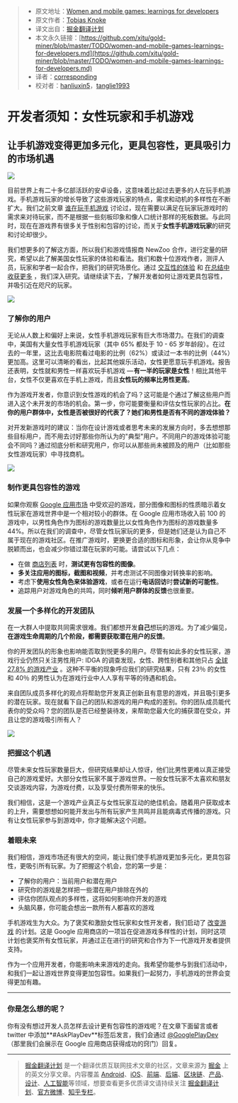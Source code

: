 > * 原文地址：[Women and mobile games: learnings for developers](https://medium.com/googleplaydev/women-and-mobile-games-learnings-for-developers-cc4ac63da3f2)
> * 原文作者：[Tobias Knoke](https://medium.com/@tobias.knoke?source=post_header_lockup)
> * 译文出自：[掘金翻译计划](https://github.com/xitu/gold-miner)
> * 本文永久链接：[https://github.com/xitu/gold-miner/blob/master/TODO/women-and-mobile-games-learnings-for-developers.md](https://github.com/xitu/gold-miner/blob/master/TODO/women-and-mobile-games-learnings-for-developers.md)
> * 译者：[corresponding](https://github.com/corresponding)
> * 校对者：[hanliuxin5](https://github.com/hanliuxin5)，[tanglie1993](https://github.com/tanglie1993)

# 开发者须知：女性玩家和手机游戏

## 让手机游戏变得更加多元化，更具包容性，更具吸引力的市场机遇

![](https://cdn-images-1.medium.com/max/800/0*U3P6oAG_I-73IuY6.)

目前世界上有二十多亿部活跃的安卓设备，这意味着比起过去更多的人在玩手机游戏。手机游戏玩家的增长导致了这些游戏玩家的特点，需求和动机的多样性在不断扩大。我们之前文章 [谁在玩手机游戏](https://medium.com/googleplaydev/who-plays-mobile-games-8b33f76bb6d8) 讨论过，现在需要以满足在玩家玩游戏时的需求来对待玩家，而不是根据一些刻板印象和像人口统计那样的死板数据。与此同时，现在在游戏界有很多关于性别和包容的讨论，而关于**女性手机游戏玩家**的研究和讨论却很少。

我们想更多的了解这方面，所以我们和游戏情报商 NewZoo 合作，进行定量的研究，希望以此了解美国女性玩家的体验和看法。我们和数十位游戏作者，测评人员，玩家和学者一起合作，把我们的研究场景化。通过 [交互性的体验](https://play.google.com/about/changethegame) 和 [在总结中收获更多](http://services.google.com/fh/files/misc/changethegame_white_paper.pdf) ，我们深入研究。请继续读下去，了解开发者如何让游戏更具包容性，并吸引近在咫尺的玩家。

![](https://cdn-images-1.medium.com/max/800/0*CJxXRMyFuqRKo9kU.)

### **了解你的用户**

无论从人数上和偏好上来说，女性手机游戏玩家有巨大市场潜力。在我们的调查中，美国有大量女性手机游戏玩家（其中 65% 都处于 10 - 65 岁年龄段）。在过去的一年里，这比去电影院看过电影的比例（62%）或读过一本书的比例（44%）更加高。这里可以清晰的看出，比起其他娱乐活动，女性更愿意玩手机游戏。报告还表明，女性就和男性一样喜欢玩手机游戏 — **有一半的玩家是女性**！相比其他平台，女性不仅更喜欢在手机上游戏，而且**女性玩的频率比男性更高**。

作为游戏开发者，你意识到女性游戏的机会了吗？这可能是个通过了解这些用户而进入这个未开发的市场的机会。第一步，你可能要衡量和评估女性玩家的占比。**在你的用户群体中，女性是否被很好的代表了？她们和男性是否有不同的游戏体验？**

对开发新游戏时的建议：当你在设计游戏或者思考未来的发展方向时，多去想想那些目标用户，而不用去讨好那些你所认为的"典型"用户。不同用户的游戏体验可能会不同吗？通过彻底分析和研究用户，你可以从那些尚未被顾及的用户（比如那些女性游戏玩家）中寻找商机。

![](https://cdn-images-1.medium.com/max/800/0*0Cc60YU1-Qd9vLyl.)

### **制作更具包容性的游戏**

如果你观察 [ Google 应用市场](https://play.google.com/store) 中受欢迎的游戏，部分图像和图标的性质暗示着女性玩家在游戏世界中是一个相对较小的群体。在 Google 应用市场收入前 100 的游戏中，以男性角色作为图标的游戏数量比以女性角色作为图标的游戏数量多 44%。所以在我们的调查中，尽管女性玩家玩的更多，但是她们还是认为自己不属于现在的游戏社区。在推广游戏时，更换更合适的图标和形象，会让你从竞争中脱颖而出，也会减少你错过潜在玩家的可能。请尝试以下几点：

* 在做 [商店列表](https://support.google.com/googleplay/android-developer/answer/6227309?hl=en-GB) 时，**测试更有包容性的图像**。
* **多关注应用的图标，截图和视频**，并考虑测试不同图像对转换率的影响。
* 考虑下**使用女性角色来体验游戏**，或者在运行**电话回访**时**尝试新的可能性**。
* 追踪用户对游戏角色的共鸣，同时**倾听用户群体的反馈**也很重要。

### **发展一个多样化的开发团队**

在一大群人中提取共同需求很难。我们都想开发**自己**想玩的游戏。为了减少偏见，**在游戏生命周期的几个阶段，都需要获取潜在用户的反馈**。

你的开发团队的形象也影响能否取到悦更多的用户。尽管有如此多的女性玩家，游戏行业仍然只关注男性用户: IDGA 的调查发现，女性、跨性别者和其他只占 [全球 27.8% 的游戏产业](http://c.ymcdn.com/sites/www.igda.org/resource/resmgr/files__2016_dss/IGDA_DSS_2016_Summary_Report.pdf) 。这种不平衡的现象呼应我们的研究结果，只有 23％ 的女性和 40％ 的男性认为在游戏行业中人人享有平等的待遇和机会。

来自团队成员多样化的观点将帮助您开发真正创新且有意思的游戏，并且吸引更多的潜在玩家。现在就看下自己的团队和游戏的用户构成的差别。你的团队成员能代表你的受众吗？您的团队是否已经整装待发，来帮助您最大化的捕获潜在受众，并且让您的游戏吸引所有人？

![](https://cdn-images-1.medium.com/max/800/0*yzQKH9Q6AmI0Ex-x.)

### **把握这个机遇**

尽管未来女性玩家数量巨大，但研究结果却让人惊讶，他们比男性更难以真正接受自己的游戏爱好。大部分女性玩家不属于游戏世界。一般女性玩家不太喜欢和朋友交谈游戏内容，为游戏付费，以及享受付费所带来的快乐。

我们相信，这是一个游戏产业真正与女性玩家互动的绝佳机会。随着用户获取成本的上升，需要想想如何能开发出与所有玩家产生共鸣并且能病毒式传播的游戏。只有让女性玩家参与到游戏中，你才能解决这个问题。

### **着眼未来**

我们相信，游戏市场还有很大的空间，能让我们使手机游戏更加多元化，更具包容性，更吸引所有玩家。为了把握这个机会，您的第一步是：

* 了解你的用户：当前用户和潜在用户
* 研究你的游戏是怎样把一些潜在用户排除在外的
* 评估你团队观点的多样性，这将如何影响你开发的游戏
* 头脑风暴，你可能会想出一款所有人都喜欢的游戏

手机游戏生为大众。为了褒奖和激励女性玩家和女性开发者，我们启动了 [改变游戏](http://g.co/changethegame) 的计划。这是 Google 应用商店的一项旨在促进游戏多样性的计划，同时这项计划也褒奖所有女性玩家，并通过正在进行的研究和合作为下一代游戏开发者提供支持。

作为一个应用开发者，你能影响未来游戏的走向。我希望你能参与到我们活动中，和我们一起让游戏世界变得更加包容性。如果我们一起努力，手机游戏的世界会变得更加有趣。

* * *

### 你是怎么想的呢？

你有没有想过开发人员怎样去设计更有包容性的游戏呢？在文章下面留言或者 twitter 中添加**#AskPlayDev**标签后发言，我们会通过 [@GooglePlayDev](http://twitter.com/googleplaydev) （那里我们会展示在 Google 应用商店获得成功的窍门）回复。


---

> [掘金翻译计划](https://github.com/xitu/gold-miner) 是一个翻译优质互联网技术文章的社区，文章来源为 [掘金](https://juejin.im) 上的英文分享文章。内容覆盖 [Android](https://github.com/xitu/gold-miner#android)、[iOS](https://github.com/xitu/gold-miner#ios)、[前端](https://github.com/xitu/gold-miner#前端)、[后端](https://github.com/xitu/gold-miner#后端)、[区块链](https://github.com/xitu/gold-miner#区块链)、[产品](https://github.com/xitu/gold-miner#产品)、[设计](https://github.com/xitu/gold-miner#设计)、[人工智能](https://github.com/xitu/gold-miner#人工智能)等领域，想要查看更多优质译文请持续关注 [掘金翻译计划](https://github.com/xitu/gold-miner)、[官方微博](http://weibo.com/juejinfanyi)、[知乎专栏](https://zhuanlan.zhihu.com/juejinfanyi)。
